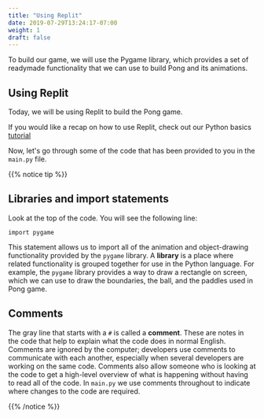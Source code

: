 ```yaml
---
title: "Using Replit"
date: 2019-07-29T13:24:17-07:00
weight: 1
draft: false
---
```


To build our game, we will use the Pygame library, which provides a set of readymade functionality that we can use to build Pong and its animations.

## Using Replit

Today, we will be using Replit to build the Pong game.

If you would like a recap on how to use Replit, check out our Python basics [tutorial](https://workshops.nuevofoundation.org/python-basics/repl-it/)

Now, let's go through some of the code that has been provided to you in the `main.py` file.

{{% notice tip %}}

## Libraries and import statements

Look at the top of the code. You will see the following line:

```
import pygame
```

This statement allows us to import all of the animation and object-drawing functionality provided by the `pygame` library. A **library** is a place where related functionality is grouped together for use in the Python language. For example, the `pygame` library provides a way to draw a rectangle on screen, which we can use to draw the boundaries, the ball, and the paddles used in Pong game.

## Comments

The gray line that starts with a `#` is called a **comment**. These are notes in the code that help to explain what the code does in normal English. Comments are ignored by the computer; developers use comments to communicate with each another, especially when several developers are working on the same code. Comments also allow someone who is looking at the code to get a high-level overview of what is happening without having to read all of the code.
In `main.py` we use comments throughout to indicate where changes to the code are required.

{{% /notice %}}
